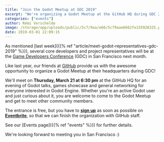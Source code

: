 ```yaml
---
title: "Join the Godot Meetup at GDC 2019"
excerpt: "We're organizing a Godot Meetup at the GitHub HQ during GDC 2019, on Thursday, March 21 at 6:30 pm. Entrance is free and everyone is welcome to attend, but you do need to register beforehand on Eventbrite: https://www.eventbrite.co.uk/e/godot-gdc-meetup-2019-tickets-57554184114"
categories: ["events"]
author: Rémi Verschelde
image: /storage/app/uploads/public/5c7/9aa/e66/5c79aae6662fe155928325.png
date: 2019-03-01 22:09:15
---
```


As mentioned [last week]({{% ref "article/meet-godot-representatives-gdc-2019" %}}), several core developers and project representatives will be at the [Game Developers Conference](https://gdconf.com) (GDC) in San Francisco next month.

Like last year, our friends at [GitHub](https://github.com) provide us with the awesome opportunity to organize a Godot Meetup at their headquarters during GDC!

We'll meet on **Thursday, March 21 at 6:30 pm** at the GitHub HQ for an evening of Godot talks, games showcase and general networking for everyone interested in Godot Engine. Whether you're an active Godot user and just curious about it, you are welcome to come to the Godot Meetup and get to meet other community members.

The entrance is free, but you have to **[sign up](https://www.eventbrite.co.uk/e/godot-gdc-meetup-2019-tickets-57554184114)** as soon as possible on **[Eventbrite](https://www.eventbrite.co.uk/e/godot-gdc-meetup-2019-tickets-57554184114)**, so that we can finish the organization with GitHub staff.

See our [Events page]({{% ref "events" %}}) for further details.

We're looking forward to meeting you in San Francisco :)

